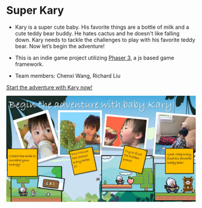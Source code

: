 # Super Kary

* Kary is a super cute baby. His favorite things are a bottle of milk and a cute teddy bear buddy. He hates cactus and he doesn't like falling down. Kary needs to tackle the challenges to play with his favorite teddy bear. Now let’s begin the adventure!

* This is an indie game project utilizing <a href="https://github.com/photonstorm/phaser">Phaser 3</a>, a js based game framework.

* Team members: Chenxi Wang, Richard Liu

<a href="https://wang-chenxi.github.io/super-kary/">Start the adventure with Kary now!</a>

<img src="assets/introduction.jpg">
